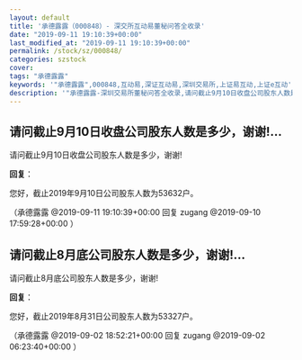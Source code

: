 ```yaml
---
layout: default
title: '承德露露（000848）- 深交所互动易董秘问答全收录'
date: "2019-09-11 19:10:39+00:00"
last_modified_at: "2019-09-11 19:10:39+00:00"
permalink: /stock/sz/000848/
categories: szstock
cover: 
tags: "承德露露"
keywords: '"承德露露",000848,互动易,深证互动易,深圳交易所,上证易互动,上证e互动'
description: '"承德露露-深圳交易所董秘问答全收录,请问截止9月10日收盘公司股东人数是多少，谢谢!"'
---
```


## 请问截止9月10日收盘公司股东人数是多少，谢谢!...

请问截止9月10日收盘公司股东人数是多少，谢谢!

**回复**：

您好，截止2019年9月10日公司股东人数为53632户。 

（承德露露  @2019-09-11 19:10:39+00:00 回复 zugang  @2019-09-10 17:59:28+00:00 ）

## 请问截止8月底公司股东人数是多少，谢谢!...

请问截止8月底公司股东人数是多少，谢谢!

**回复**：

您好，截止2019年8月31日公司股东人数为53327户。 

（承德露露  @2019-09-02 18:52:21+00:00 回复 zugang  @2019-09-02 06:23:40+00:00 ）

